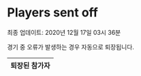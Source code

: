 # Players sent off
최종 업데이트: 2020년 12월 17일 03시 36분


경기 중 오류가 발생하는 경우 자동으로 퇴장됩니다.


| 퇴장된 참가자 |
|:---:|